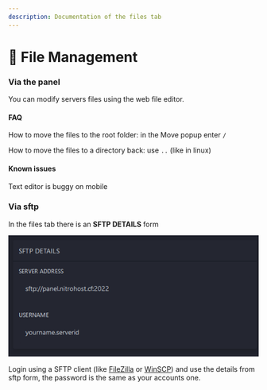 ```yaml
---
description: Documentation of the files tab
---
```


# 📂 File Management

### Via the panel

You can modify servers files using the web file editor.

#### FAQ

How to move the files to the root folder: in the Move popup enter `/`

How to move the files to a directory back: use `..` (like in linux)

#### Known issues

Text editor is buggy on mobile



### Via sftp

In the files tab there is an **SFTP DETAILS** form

![Example SFTP DETAILS form](<../../.gitbook/assets/image (1).png>)

Login using a SFTP client (like [FileZilla](https://filezilla-project.org/) or [WinSCP](https://winscp.net/eng/download.php)) and use the details from sftp form, the password is the same as your accounts one.
